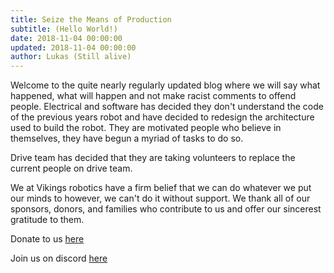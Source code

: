 ```yaml
---
title: Seize the Means of Production
subtitle: (Hello World!)
date: 2018-11-04 00:00:00
updated: 2018-11-04 00:00:00
author: Lukas (Still alive)
---
```

Welcome to the quite nearly regularly updated blog where we will say what happened, what will happen
and not make racist comments to offend people. Electrical and software has decided they don't understand the code
of the previous years robot and have decided to redesign the architecture used to build the robot.
They are motivated people who believe in themselves, they have begun a myriad of tasks to do so.

Drive team has decided that they are taking volunteers to replace the current people on drive team.

We at Vikings robotics have a firm belief that we can do whatever we put our minds to however,
we can't do it without support. We thank all of our sponsors, donors, and families who contribute to us
and offer our sincerest gratitude to them.

Donate to us <a href="https://thefoundationoflajollahigh.formstack.com/forms/academic_robotics_team">here</a>

Join us on discord <a href="https://discordapp.com/invite/RshDdxa">here</a>
